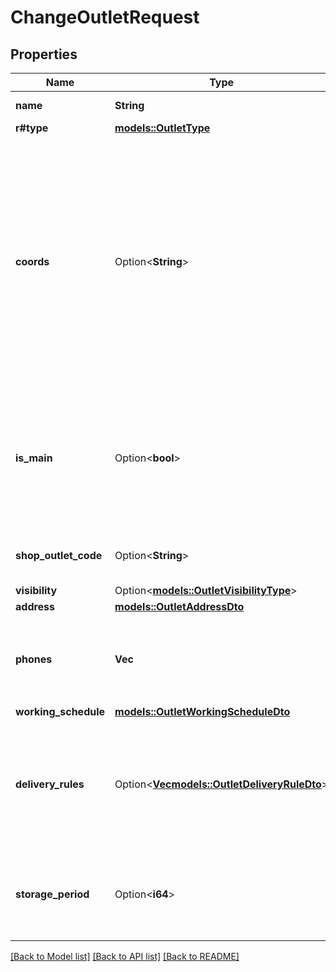 # ChangeOutletRequest

## Properties

Name | Type | Description | Notes
------------ | ------------- | ------------- | -------------
**name** | **String** | Название точки продаж.  | 
**r#type** | [**models::OutletType**](OutletType.md) |  | 
**coords** | Option<**String**> | Координаты точки продаж.  Формат: долгота, широта. Разделители: запятая и / или пробел. Например, `20.4522144, 54.7104264`.  Если параметр не передан, координаты будут определены по значениям параметров, вложенных в `address`.  | [optional]
**is_main** | Option<**bool**> | Признак основной точки продаж.  Возможные значения:  * `false` — неосновная точка продаж. * `true` — основная точка продаж.  | [optional]
**shop_outlet_code** | Option<**String**> | Идентификатор точки продаж, присвоенный магазином. | [optional]
**visibility** | Option<[**models::OutletVisibilityType**](OutletVisibilityType.md)> |  | [optional]
**address** | [**models::OutletAddressDto**](OutletAddressDTO.md) |  | 
**phones** | **Vec<String>** | Номера телефонов точки продаж. Передавайте в формате: `+7 (999) 999-99-99`.  | 
**working_schedule** | [**models::OutletWorkingScheduleDto**](OutletWorkingScheduleDTO.md) |  | 
**delivery_rules** | Option<[**Vec<models::OutletDeliveryRuleDto>**](OutletDeliveryRuleDTO.md)> | Информация об условиях доставки для данной точки продаж.  Обязательный параметр, если параметр `type=DEPOT` или `type=MIXED`.  | [optional]
**storage_period** | Option<**i64**> | Срок хранения заказа в собственном пункте выдачи заказов. Считается в днях. | [optional]

[[Back to Model list]](../README.md#documentation-for-models) [[Back to API list]](../README.md#documentation-for-api-endpoints) [[Back to README]](../README.md)


